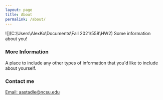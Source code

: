 ```yaml
---
layout: page
title: About
permalink: /about/
---
```

![](C:\Users\AlexKo\Documents\Fall 2021\558\HW2)
Some information about you!

### More Information

A place to include any other types of information that you'd like to include about yourself.

### Contact me

[Email: aastadle@ncsu.edu](mailto:aastadle@ncsu.edu)
